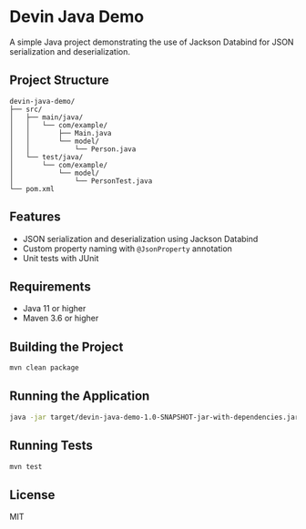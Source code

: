 # Devin Java Demo

A simple Java project demonstrating the use of Jackson Databind for JSON serialization and deserialization.

## Project Structure

```
devin-java-demo/
├── src/
│   ├── main/java/
│   │   └── com/example/
│   │       ├── Main.java
│   │       └── model/
│   │           └── Person.java
│   └── test/java/
│       └── com/example/
│           └── model/
│               └── PersonTest.java
└── pom.xml
```

## Features

- JSON serialization and deserialization using Jackson Databind
- Custom property naming with `@JsonProperty` annotation
- Unit tests with JUnit

## Requirements

- Java 11 or higher
- Maven 3.6 or higher

## Building the Project

```bash
mvn clean package
```

## Running the Application

```bash
java -jar target/devin-java-demo-1.0-SNAPSHOT-jar-with-dependencies.jar
```

## Running Tests

```bash
mvn test
```

## License

MIT